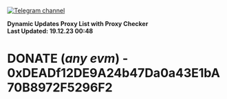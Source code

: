 [![Telegram channel](https://img.shields.io/endpoint?url=https://runkit.io/damiankrawczyk/telegram-badge/branches/master?url=https://t.me/n4z4v0d)](https://t.me/n4z4v0d) 

**Dynamic Updates Proxy List with Proxy Checker**  
**Last Updated: 19.12.23 00:48**

# DONATE (_any evm_) - 0xDEADf12DE9A24b47Da0a43E1bA70B8972F5296F2
